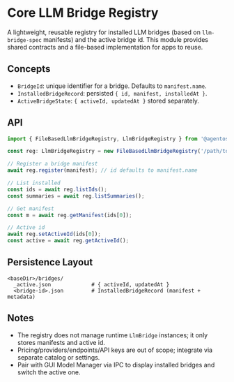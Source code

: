 # Core LLM Bridge Registry

A lightweight, reusable registry for installed LLM bridges (based on `llm-bridge-spec` manifests) and the active bridge id. This module provides shared contracts and a file-based implementation for apps to reuse.

## Concepts

- `BridgeId`: unique identifier for a bridge. Defaults to `manifest.name`.
- `InstalledBridgeRecord`: persisted `{ id, manifest, installedAt }`.
- `ActiveBridgeState`: `{ activeId, updatedAt }` stored separately.

## API

```ts
import { FileBasedLlmBridgeRegistry, LlmBridgeRegistry } from '@agentos/core';

const reg: LlmBridgeRegistry = new FileBasedLlmBridgeRegistry('/path/to/appdata');

// Register a bridge manifest
await reg.register(manifest); // id defaults to manifest.name

// List installed
const ids = await reg.listIds();
const summaries = await reg.listSummaries();

// Get manifest
const m = await reg.getManifest(ids[0]);

// Active id
await reg.setActiveId(ids[0]);
const active = await reg.getActiveId();
```

## Persistence Layout

```
<baseDir>/bridges/
  _active.json             # { activeId, updatedAt }
  <bridge-id>.json         # InstalledBridgeRecord (manifest + metadata)
```

## Notes

- The registry does not manage runtime `LlmBridge` instances; it only stores manifests and active id.
- Pricing/providers/endpoints/API keys are out of scope; integrate via separate catalog or settings.
- Pair with GUI Model Manager via IPC to display installed bridges and switch the active one.

